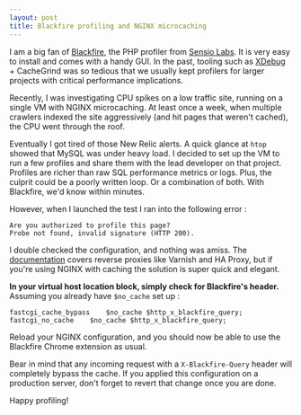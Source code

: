 ```yaml
---
layout: post
title: Blackfire profiling and NGINX microcaching
---
```


I am a big fan of [Blackfire](https://blackfire.io/), the PHP profiler from [Sensio Labs](https://sensiolabs.com/en). It is very easy to install and comes with a handy GUI. In the past, tooling such as [XDebug](https://xdebug.org/) + CacheGrind was so tedious that we usually kept profilers for larger projects with critical performance implications.

Recently, I was investigating CPU spikes on a low traffic site, running on a single VM with NGINX microcaching. At least once a week, when multiple crawlers indexed the site aggressively (and hit pages that weren't cached), the CPU went through the roof.

Eventually I got tired of those New Relic alerts. A quick glance at `htop` showed that MySQL was under heavy load. I decided to set up the VM to run a few profiles and share them with the lead developer on that project. Profiles are richer than raw SQL performance metrics or logs. Plus, the culprit could be a poorly written loop. Or a combination of both. With Blackfire, we'd know within minutes.

However, when I launched the test I ran into the following error :

```
Are you authorized to profile this page?
Probe not found, invalid signature (HTTP 200).
```

I double checked the configuration, and nothing was amiss. The [documentation](https://blackfire.io/docs/reference-guide/configuration#reverse-proxy) covers reverse proxies like Varnish and HA Proxy, but if you're using NGINX with caching the solution is super quick and elegant.

**In your virtual host location block, simply check for Blackfire's header.** Assuming you already have `$no_cache` set up :

```
fastcgi_cache_bypass	$no_cache $http_x_blackfire_query;
fastcgi_no_cache	$no_cache $http_x_blackfire_query;
```

Reload your NGINX configuration, and you should now be able to use the Blackfire Chrome extension as usual.

Bear in mind that any incoming request with a `X-Blackfire-Query` header will completely bypass the cache. If you applied this configuration on a production server, don't forget to revert that change once you are done.

Happy profiling!
